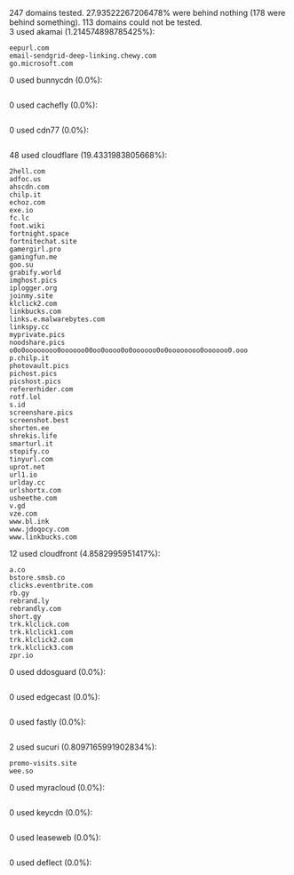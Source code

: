 247 domains tested. 27.93522267206478% were behind nothing (178 were behind something). 113 domains could not be tested.<br>
3 used akamai (1.214574898785425%):
```
eepurl.com
email-sendgrid-deep-linking.chewy.com
go.microsoft.com
```

0 used bunnycdn (0.0%):
```

```

0 used cachefly (0.0%):
```

```

0 used cdn77 (0.0%):
```

```

48 used cloudflare (19.4331983805668%):
```
2hell.com
adfoc.us
ahscdn.com
chilp.it
echoz.com
exe.io
fc.lc
foot.wiki
fortnight.space
fortnitechat.site
gamergirl.pro
gamingfun.me
goo.su
grabify.world
imghost.pics
iplogger.org
joinmy.site
klclick2.com
linkbucks.com
links.e.malwarebytes.com
linkspy.cc
myprivate.pics
noodshare.pics
o0o0oooooooo0oooooo00oo0oooo0o0oooooo0o0oooooooo0oooooo0.ooo
p.chilp.it
photovault.pics
pichost.pics
picshost.pics
refererhider.com
rotf.lol
s.id
screenshare.pics
screenshot.best
shorten.ee
shrekis.life
smarturl.it
stopify.co
tinyurl.com
uprot.net
url1.io
urlday.cc
urlshortx.com
usheethe.com
v.gd
vze.com
www.bl.ink
www.jdoqocy.com
www.linkbucks.com
```

12 used cloudfront (4.8582995951417%):
```
a.co
bstore.smsb.co
clicks.eventbrite.com
rb.gy
rebrand.ly
rebrandly.com
short.gy
trk.klclick.com
trk.klclick1.com
trk.klclick2.com
trk.klclick3.com
zpr.io
```

0 used ddosguard (0.0%):
```

```

0 used edgecast (0.0%):
```

```

0 used fastly (0.0%):
```

```

2 used sucuri (0.8097165991902834%):
```
promo-visits.site
wee.so
```

0 used myracloud (0.0%):
```

```

0 used keycdn (0.0%):
```

```

0 used leaseweb (0.0%):
```

```

0 used deflect (0.0%):
```

```

